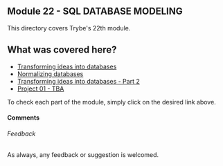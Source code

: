 ## Module 22 - SQL DATABASE MODELING

This directory covers Trybe's 22th module.

## What was covered here?


* [Transforming ideas into databases](./22.1_TRANSFORMING_IDEAS_INTO_DATABASES)
* [Normalizing databases](./22.2_NORMALIZING_DATABASES)
* [Transforming ideas into databases - Part 2](./22.3_TRANSFORMING_IDEAS_INTO_DATABASES_PT2)
* [Project 01 - TBA](./Project_01_TBA)

To check each part of the module, simply click on the desired link above.

#### Comments


###### Feedback

As always, any feedback or suggestion is welcomed.
